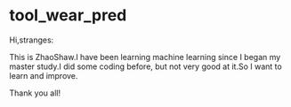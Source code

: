 # tool_wear_pred
Hi,stranges:

This is ZhaoShaw.I have been learning machine learning since I began my master study.I did some coding before, but not very good at it.So I want to learn and improve.

Thank you all!
